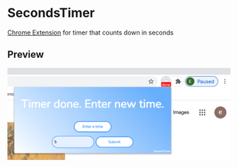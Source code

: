 # SecondsTimer

[Chrome Extension](https://chrome.google.com/webstore/detail/secondstimer/kehfggmidepjjoeefonlodjldheenihe?hl=en) for timer that counts down in seconds

## Preview
![screenshot](images/demo_6.png)

